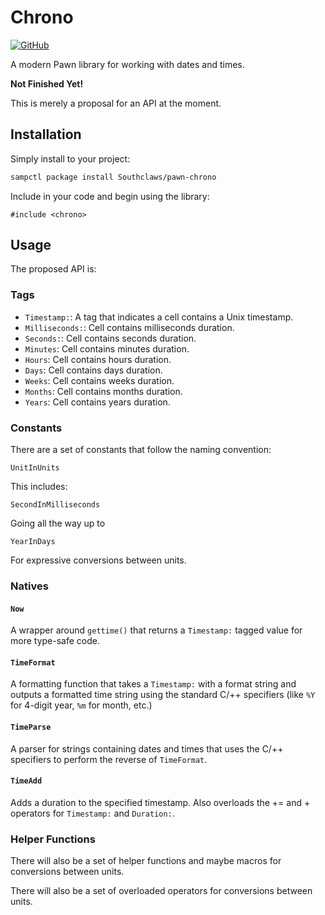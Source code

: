 # Chrono

[![GitHub](https://shields.southcla.ws/badge/sampctl-pawn--chrono-2f2f2f.svg?style=for-the-badge)](https://github.com/Southclaws/pawn-chrono)

A modern Pawn library for working with dates and times.

**Not Finished Yet!**

This is merely a proposal for an API at the moment.

## Installation

Simply install to your project:

```bash
sampctl package install Southclaws/pawn-chrono
```

Include in your code and begin using the library:

```pawn
#include <chrono>
```

## Usage

The proposed API is:

### Tags

* `Timestamp:`: A tag that indicates a cell contains a Unix timestamp.
* `Milliseconds:`: Cell contains milliseconds duration.
* `Seconds:`: Cell contains seconds duration.
* `Minutes`: Cell contains minutes duration.
* `Hours`: Cell contains hours duration.
* `Days`: Cell contains days duration.
* `Weeks`: Cell contains weeks duration.
* `Months`: Cell contains months duration.
* `Years`: Cell contains years duration.

### Constants

There are a set of constants that follow the naming convention:

`UnitInUnits`

This includes:

`SecondInMilliseconds`

Going all the way up to

`YearInDays`

For expressive conversions between units.

### Natives

#### `Now`

A wrapper around `gettime()` that returns a `Timestamp:` tagged value for more
type-safe code.

#### `TimeFormat`

A formatting function that takes a `Timestamp:` with a format string and outputs
a formatted time string using the standard C/++ specifiers (like `%Y` for
4-digit year, `%m` for month, etc.)

#### `TimeParse`

A parser for strings containing dates and times that uses the C/++ specifiers to
perform the reverse of `TimeFormat`.

#### `TimeAdd`

Adds a duration to the specified timestamp. Also overloads the += and +
operators for `Timestamp:` and `Duration:`.

### Helper Functions

There will also be a set of helper functions and maybe macros for conversions
between units.

There will also be a set of overloaded operators for conversions between units.
